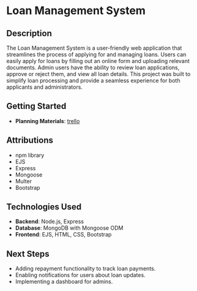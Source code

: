 # Loan Management System

## Description

The Loan Management System is a user-friendly web application that streamlines the process of applying for and managing loans. Users can easily apply for loans by filling out an online form and uploading relevant documents. Admin users have the ability to review loan applications, approve or reject them, and view all loan details. This project was built to simplify loan processing and provide a seamless experience for both applicants and administrators.

## Getting Started

- **Planning Materials**: [trello](https://trello.com/b/efAninkq/my-trello-board)

## Attributions

- npm library
- EJS
- Express
- Mongoose
- Multer
- Bootstrap

## Technologies Used

- **Backend**: Node.js, Express
- **Database**: MongoDB with Mongoose ODM
- **Frontend**: EJS, HTML, CSS, Bootstrap

## Next Steps

- Adding repayment functionality to track loan payments.
- Enabling notifications for users about loan updates.
- Implementing a dashboard for admins.
